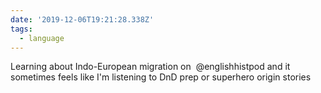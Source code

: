 ```yaml
---
date: '2019-12-06T19:21:28.338Z'
tags:
  - language
---
```


Learning about Indo-European migration on &nbsp;@englishhistpod and it sometimes feels like I'm listening to DnD prep or superhero origin stories
